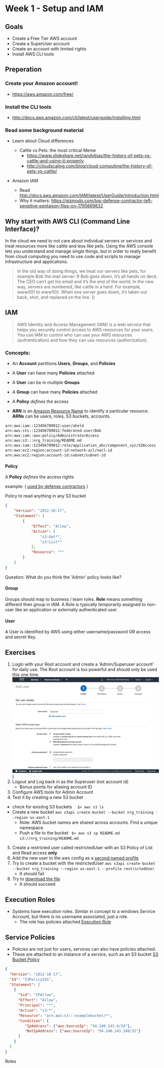 # Week 1 - Setup and IAM

## Goals
- Create a Free Tier AWS account
- Create a SuperUser account
- Create an account with limited rights
- Install AWS CLI tools

## Preperation
 ### Create your Amazon account!
 - https://aws.amazon.com/free/
 ### Install the CLI tools
 - http://docs.aws.amazon.com/cli/latest/userguide/installing.html

### Read some background material
- Learn about Cloud differences
  - Cattle vs Pets: the most critical Meme
    - https://www.slideshare.net/randybias/the-history-of-pets-vs-cattle-and-using-it-properly
    - http://cloudscaling.com/blog/cloud-computing/the-history-of-pets-vs-cattle/

- Amazon IAM
  - Read http://docs.aws.amazon.com/IAM/latest/UserGuide/introduction.html
  - Why it matters: https://gizmodo.com/top-defense-contractor-left-sensitive-pentagon-files-on-1795669632


## Why start with AWS CLI (Command Line Interface)?

In the cloud we need to not care about individual servers or services and treat resources more like cattle and less like pets.  Using the AWS console lets you understand and manage single things, but in order to really benefit from cloud computing you need to use code and scripts to manage infrastructure and applications.  

> In the old way of doing things, we treat our servers like pets, for example Bob the mail server. If Bob goes down, it’s all hands on deck. The CEO can’t get his email and it’s the end of the world. In the new way, servers are numbered, like cattle in a herd. For example, www001 to www100. When one server goes down, it’s taken out back, shot, and replaced on the line. ()

## IAM

> AWS Identity and Access Management (IAM) is a web service that helps you securely control access to AWS resources for your users. You use IAM to control who can use your AWS resources (authentication) and how they can use resources (authorization).

### Concepts:

- An __Account__ partitions __Users__, __Groups__, and __Policies__
- A __User__ can have many __Policies__ attached
- A __User__ can be in multiple __Groups__
- A __Group__ can have many __Policies__ attached
- A __Policy__ *defines* the access 

- __ARN__ is an [Amazon Resource Name](http://docs.aws.amazon.com/general/latest/gr/aws-arns-and-namespaces.html) to identify a particular resource.  __ARNs__ can be users, roles, S3 buckets, accounts.

```
arn:aws:iam::123456789012:user/aheld
arn:aws:sts::123456789012:federated-user/Bob
arn:aws:iam::aws:policy/AdministratorAccess
arn:aws:s3:::nrg_training/README.md
arn:aws:iam::123456789012:role/application_abc/component_xyz/S3Access
arn:aws:ec2:region:account-id:network-acl/nacl-id
arn:aws:ec2:region:account-id:subnet/subnet-id
```



#### Policy

A __Policy__ *defines* the access rights

example: ( [used by defense contractors](https://gizmodo.com/top-defense-contractor-left-sensitive-pentagon-files-on-1795669632) )

Policy to read anything in any S3 bucket
```json
{
    "Version": "2012-10-17",
    "Statement": [
        {
            "Effect": "Allow",
            "Action": [
                "s3:Get*",
                "s3:List*"
            ],
            "Resource": "*"
        }
    ]
}
```

Question:  What do you think the 'Admin' policy looks like?

#### Group

Groups should map to business / team roles.  __Role__ means something different then group in IAM.  A Role is typically temporarily assigned to non-user like an application or externally authenticated user. 

#### User

A User is identified by AWS using either username/password OR access and secret Key.


## Exercises
1. Login with your Root account and create a 'Admin/Superuser account' for daily use.  The Root account is too powerful and should only be used this one time. 
![CreateAccount](CreateSuper.png))
2. Logout and Log back in as the Superuser (not account id)
   - Bonus points for aliasing account ID
3. Configure AWS tools for Admin Account
4. Test it by creating a new S3 bucket
- check for exisitng S3 buckets  ```  $> aws s3 ls```
- Create a new bucket ```aws s3api create-bucket --bucket nrg_training --region us-east-1```
  - Note: AWS bucket names are shared across accounts.  Find a unique namespace.
  - Push a file to the bucket ``` $> aws s3 cp README.md s3://nrg_training/README.md```
5. Create a restricted user called restrictedUser with an S3 Policy of List and Read access __only__
6. Add the new user to the aws config as a [second named profile](http://docs.aws.amazon.com/cli/latest/userguide/cli-multiple-profiles.html)
7. Try to create a bucket with the restrictedUser
```aws s3api create-bucket --bucket nrg_training --region us-east-1 --profile restrictedUser```
   - It should fail 
8. Try to [download the file](http://docs.aws.amazon.com/cli/latest/reference/s3/cp.html)
   - It should succeed


## Execution Roles
- Systems have execution roles.  Similar in concept to a windows Service Account, but there is no username associated, just a role.
  - The role has policies attached
[Execution Role](http://docs.aws.amazon.com/IAM/latest/UserGuide/id_roles_create_for-service.html)


## Service Policies
- Policies are not just for users, services can also have policies attached. 
- These are attached to an instance of a service, such as an S3 bucket
[S3 Bucket Policy](http://docs.aws.amazon.com/AmazonS3/latest/dev/using-iam-policies.html)

```json
{
  "Version": "2012-10-17",
  "Id": "S3PolicyId1",
  "Statement": [
    {
      "Sid": "IPAllow",
      "Effect": "Allow",
      "Principal": "*",
      "Action": "s3:*",
      "Resource": "arn:aws:s3:::examplebucket/*",
      "Condition": {
         "IpAddress": {"aws:SourceIp": "54.240.143.0/24"},
         "NotIpAddress": {"aws:SourceIp": "54.240.143.188/32"} 
      } 
    } 
  ]
}
```

Roles 